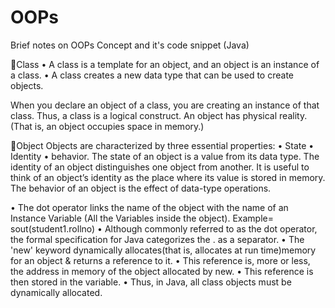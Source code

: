 # OOPs
Brief notes on OOPs Concept and it's code snippet (Java)

💨Class
•	A class is a template for an object, and an object is an instance of a class.
•	A class creates a new data type that can be used to create objects.

When you declare an object of a class, you are creating an instance of that class.
Thus, a class is a logical construct. An object has physical reality. (That is, an object occupies space in memory.)

💨Object
Objects are characterized by three essential properties:
•	State
•	Identity
•	behavior.
The state of an object is a value from its data type. The identity of an object distinguishes one object from another.
It is useful to think of an object’s identity as the place where its value is stored in memory.
The behavior of an object is the effect of data-type operations.

•	The dot operator links the name of the object with the name of an Instance Variable (All the Variables inside the object).
Example= sout(student1.rollno)
•	Although commonly referred to as the dot operator, the formal specification for Java categorizes the . as a separator.
•	The 'new' keyword dynamically allocates(that is, allocates at run time)memory for an object & returns a reference to it.
•	This reference is, more or less, the address in memory of the object allocated by new.
•	This reference is then stored in the variable.
•	Thus, in Java, all class objects must be dynamically allocated.
